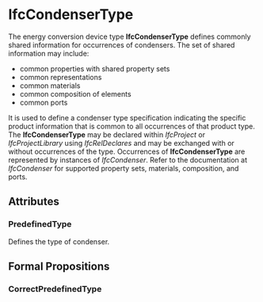 # IfcCondenserType

The energy conversion device type **IfcCondenserType** defines commonly shared information for occurrences of condensers. The set of shared information may include:

* common properties with shared property sets
* common representations
* common materials
* common composition of elements
* common ports

It is used to define a condenser type specification indicating the specific product information that is common to all occurrences of that product type. The **IfcCondenserType** may be declared within _IfcProject_ or _IfcProjectLibrary_ using _IfcRelDeclares_ and may be exchanged with or without occurrences of the type. Occurrences of **IfcCondenserType** are represented by instances of _IfcCondenser_. Refer to the documentation at _IfcCondenser_ for supported property sets, materials, composition, and ports.

## Attributes

### PredefinedType
Defines the type of condenser.

## Formal Propositions

### CorrectPredefinedType


